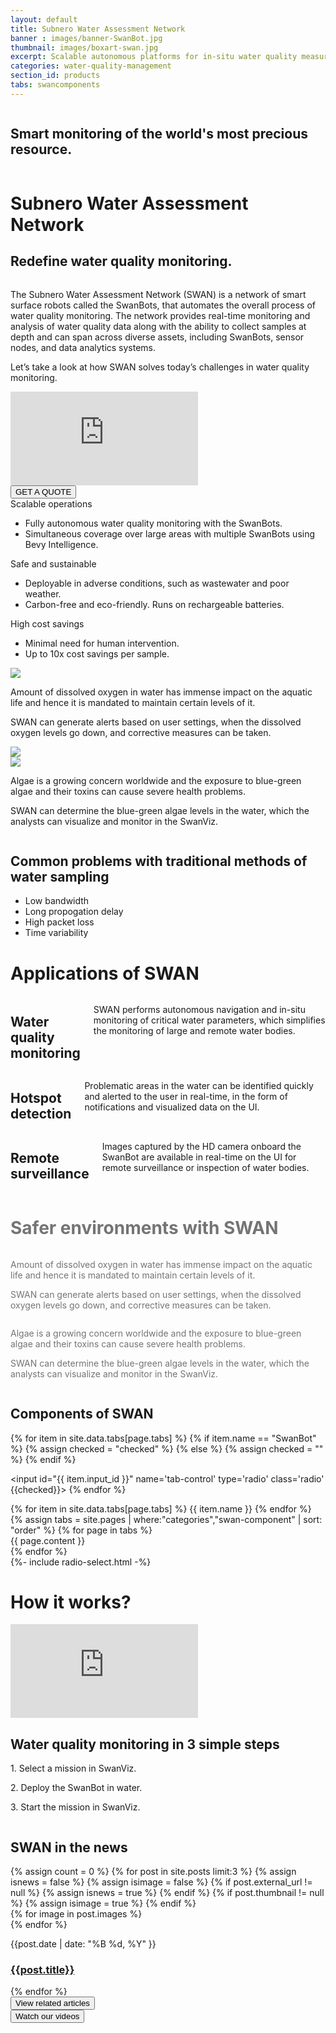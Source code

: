 ```yaml
---
layout: default
title: Subnero Water Assessment Network
banner : images/banner-SwanBot.jpg
thumbnail: images/boxart-swan.jpg
excerpt: Scalable autonomous platforms for in-situ water quality measurements
categories: water-quality-management
section_id: products
tabs: swancomponents
---
```


<div class='full tall swan' style='background-image: url({{site.baseurl}}/{{page.banner}});'>
    <div class='large-12 columns'>
      <h2 class='banner-text'>Smart monitoring of the world's most precious resource.</h2>
    </div>
    <div class='large-12 columns'>
        <div class='banner-heading'>
          <h1 class='banner-text'>
            <span class='orange'>S</span>ubnero <span class='orange'>W</span>ater <span class='orange'>A</span>ssessment <span class='orange'>N</span>etwork</h1>
          <h2 class='banner-sub-heading'>Redefine water quality monitoring.</h2>
        </div>
    </div>
</div>
<div class='four spacing'></div>
<div class='row row-width row-padding-bottom'>
    <div class='swan-flex-col'>
      <p>The Subnero Water Assessment Network (SWAN) is a network of smart surface robots called the SwanBots, that automates the overall process of water quality monitoring. The network provides real-time monitoring and analysis of water quality data along with the ability to collect samples at depth and can span across diverse assets, including SwanBots, sensor nodes, and data analytics systems.</p>
      <p>Let’s take a look at how SWAN solves today’s challenges in water quality monitoring.</p>
      <div class="flex-video video">
        <iframe src="https://www.youtube.com/embed/kNGR6LmSVwE" title="YouTube video player" frameborder="0" allow="accelerometer; autoplay; encrypted-media; gyroscope; picture-in-picture" allowfullscreen></iframe>
      </div>
      <a href="mailto:sales@subnero.com" class='centered-text hOXnHC'><button class="button-outline">GET A QUOTE</button></a>
    </div>
</div>
<div class='bg-grey'>
  <div class='row accordion-row row-width'>
    <!-- <div class='large-6 columns'> -->
      <div class='accordion-container'>
        <div class="accordion-tab">
          <div class="accordion-item">
            <input type="radio" id="rad2" name="radio" hidden>
            <label class="accordion-label bg-orange" for="rad2">Scalable operations</label>
            <div class="accordion-content">
              <ul>
                <li>Fully autonomous water quality monitoring with the SwanBots.</li>
                <li>Simultaneous coverage over large areas with multiple SwanBots using Bevy Intelligence.</li>
              </ul>
            </div>
          </div>
        </div>
        <div class="accordion-tab">
          <div class="accordion-item">
            <input type="radio" id="rad1" name="radio" hidden>
            <label class="accordion-label bg-orange" for="rad1">Safe and sustainable</label>
            <div class="accordion-content">
              <ul>
                <li>Deployable in adverse conditions, such as wastewater and poor weather.</li>
                <li>Carbon-free and eco-friendly. Runs on rechargeable batteries.</li>
              </ul>
            </div>
          </div>
        </div>
        <div class="accordion-tab">
          <div class="accordion-item">
            <input type="radio" id="rad3" name="radio" hidden>
            <label class="accordion-label bg-orange" for="rad3">High cost savings</label>
            <div class="accordion-content">
              <ul>
                <li>Minimal need for human intervention.</li>
                <li>Up to 10x cost savings per sample.</li>
              </ul>
            </div>
          </div>
        </div>
      </div>
    <!-- </div> -->
    <div class='accordion-container'>
      <img src='{{site.baseurl}}/images/swan-sustainable.png'>
    </div>
  </div>
</div>
<!-- Features -->
<div>
  <div class='four-spacing'></div>
  <div class='row features-row section-margin'>
    <div class='large-6 columns'>
      <div class='swan-flex-col'>
        <p>Amount of dissolved oxygen in water has immense impact on the aquatic life and hence it is mandated to maintain certain levels of it.</p>
        <div class='spacing'></div>
        <p><span class='title orange'>SWAN</span> can generate alerts based on user settings, when the dissolved oxygen levels go down, and corrective measures can be taken.</p>
      </div>
    </div>
    <div class='large-6 columns'>
      <img src='{{site.baseurl}}/images/swan-aquatic.jpg'>
    </div>
  </div>
  <div class='four-spacing'></div>
  <div class='row features-row section-margin row-padding-bottom'>
    <div class='large-6 columns'>
      <img src='{{site.baseurl}}/images/swan-bgalgae.jpg'>
    </div>
    <div class='large-6 columns'>
      <div class='swan-flex-col'>
        <p>Algae is a growing concern worldwide and the exposure to blue-green algae and their toxins can cause severe health problems.</p>
        <div class='spacing'></div>
        <p><span class='title orange'>SWAN</span> can determine the blue-green algae levels in the water, which the analysts can visualize and monitor in the SwanViz.</p>
      </div>
    </div>
  </div>
</div>
<!-- Common problems -->
<div class='bg-grey'>
  <div class='row accordion-row row-width'>
    <div class='row-item'>
      <h2>Common problems with traditional methods of water sampling</h2>
    </div>
    <div class='row-item'>
      <ul class='item-list list-border'>
        <li>Low bandwidth</li>
        <li>Long propogation delay</li>
        <li>High packet loss</li>
        <li>Time variability</li>
      </ul>
    </div>
  </div>
</div>
<!-- Applications -->
<div>
  <div class='row'>
    <h1 class='section-heading'>Applications of <span class='orange'>SWAN</span></h1>
  </div>
  <div class='row row-width row-padding-bottom'>
    <div class='large-4 columns swan-flex-col row-width section-margin'>
      <div class='section-sub-heading'>
        <i class='fab fa-watchman-monitoring'></i>
        <h2>Water quality monitoring</h2>
      </div>
      <p>SWAN performs autonomous navigation and in-situ monitoring of critical water parameters, which simplifies the monitoring of large and remote water bodies.</p>
    </div>
    <div class='large-4 columns swan-flex-col row-width section-margin'>
      <div class='section-sub-heading'>
        <i class='fa fa-search-location'></i>
        <h2>Hotspot detection</h2>
      </div>
      <p>Problematic areas in the water can be identified quickly and alerted to the user in real-time, in the form of notifications and visualized data on the UI.</p>
    </div>
    <div class='large-4 columns swan-flex-col row-width section-margin'>
      <div class='section-sub-heading'>
        <i class='fa fa-binoculars'></i>
        <h2>Remote surveillance</h2>
      </div>
      <p>Images captured by the HD camera onboard the SwanBot are available in real-time on the UI for remote surveillance or inspection of water bodies.</p>      
    </div>
    <div class='four-spacing'></div>
  </div>
</div>
<!-- Safer environments -->
<div style='background-image: url({{site.baseurl}}/images/swan-safer-env.jpg);opacity: 0.6;'>
  <div class='row'>
    <h1 class='section-heading bg-white heading-padding'>Safer environments with SWAN</h1>
  </div>
  <div class='row row-width row-padding-bottom'>
    <div class='large-6 columns'>
      <div class='swan-flex-col bg-white card-content'>
        <p>Amount of dissolved oxygen in water has immense impact on the aquatic life and hence it is mandated to maintain certain levels of it.</p>
        <p class='content-padding'>SWAN can generate alerts based on user settings, when the dissolved oxygen levels go down, and corrective measures can be taken.</p>
      </div>
    </div>
    <div class='large-6 columns'>
      <div class='swan-flex-col bg-white card-content'>
        <p>Algae is a growing concern worldwide and the exposure to blue-green algae and their toxins can cause severe health problems.</p>
        <p>SWAN can determine the blue-green algae levels in the water, which the analysts can visualize and monitor in the SwanViz.</p>
      </div>
    </div>
  </div>
</div>
<!-- Components of SWAN -->
<div class='bg-grey'>
  <div class='row'>
    <h2 class='section-heading'>Components of <span class='orange'>SWAN</span></h2>
  </div>
  {% for item in site.data.tabs[page.tabs] %}
      {% if item.name ==  "SwanBot" %}
          {% assign checked = "checked" %}
      {% else %}
          {% assign checked = "" %}
      {% endif %}

  <input id="{{ item.input_id }}" name='tab-control' type='radio' class='radio' {{checked}}>
  {% endfor %}
  <div class='type-container'>
      {% for item in site.data.tabs[page.tabs] %}
          <label class='type-item' id="{{ item.id }}" for="{{ item.input_id }}">{{ item.name }}</label>
      {% endfor %}
  </div>
  <div class="tab-panels">
    <div class='row features-row'>
      {% assign tabs = site.pages | where:"categories","swan-component" | sort: "order" %}
      {% for page in tabs %}
      <div id='{{page.tab-id}}' class='tab-panel'>
          {{ page.content }}
      </div>
      {% endfor %}
    </div>
  </div>
</div>
{%- include radio-select.html -%}
<!-- How it works -->
<div>
  <div class='row row-padding-bottom'>
    <h1 class='section-heading'>How it works?</h1>
  </div>
  <div class='four-spacing'></div>
  <div class='row row-width'>
    <div class='large-7 columns'>
      <div class="flex-video">
        <iframe src="https://www.youtube.com/embed/D9lNpEeCdII" title="YouTube video player" frameborder="0" allow="accelerometer; autoplay; clipboard-write; encrypted-media; gyroscope; picture-in-picture" allowfullscreen>
        </iframe>
      </div>
    </div>
    <div class='large-5 columns'>
      <div class='swan-flex-col'>
        <div class='section-sub-heading'>
          <h2>Water quality monitoring in 3 simple steps</h2>
        </div>
        <p>1. Select a mission in SwanViz.</p>
        <p>2. Deploy the SwanBot in water.</p>
        <p>3. Start the mission in SwanViz.</p>
      </div>
    </div>
  </div>
</div>
<!-- SWAN in the news -->
<div>
  <div class='row'>
    <h2 class='section-heading'><span class='orange'>SWAN</span> in the news</h2>
  </div>
  <div class='row features-row section-margin'>
    <!-- <div class='large-12 columns' style='display:flex; flex-wrap:wrap'> -->
      {% assign count = 0 %}
      {% for post in site.posts limit:3 %}
      {% assign isnews = false %}
      {% assign isimage = false %}
      {% if post.external_url != null %}
        {% assign isnews = true %}
      {% endif %}
      {% if post.thumbnail != null %}
        {% assign isimage = true %}
      {% endif %}
      <div class='large-4 columns' id='pulsepage'>
        <div class='mod modBlogPost'>
          <div class='images'>
            {% for image in post.images %}
              <div class='image'><img alt="" src="{{site.url}}/{{image}}" /></div>
            {% endfor %}
          </div>
          <div class='content'>
            <div class='image'>
              <a {% if isnews %}target="_blank"{% endif %} href="{% if isnews %}{{post.external_url}}{% else %}{{site.baseurl}}{{post.url}}{% endif %}">
              <img alt="" src="{% if isimage %}{{site.url}}/{{post.thumbnail}}{% else %}{{site.url}}/{{ site.default_image }}{% endif %}" />
              </a>
            </div>
            <p class='info'>
              <span>{{post.date | date: "%B %d, %Y" }}</span>
            </p>
            <h3 style="text-transform: none;"><a {% if isnews %}target="_blank"{% endif %} href="{% if isnews %}{{post.external_url}}{% else %}{{site.baseurl}}{{post.url}}{% endif %}">{{post.title}}</a></h3>
          </div>
        </div>
      </div>
      {% endfor %}
    <!-- </div> -->
  </div>
  <div class='row accordion-row row-padding-bottom'>
    <div class='media'>
      <div class='modem-type'>
      <a href='{{site.baseurl}}/pulse'><button class='button-outline'>View related articles</button></a>
    </div>
    <div class='modem-type'>
      <a href='{{site.baseurl}}/pulse'><button class='button-outline'>Watch our videos</button></a>
    </div>
    </div>
  </div>
</div>